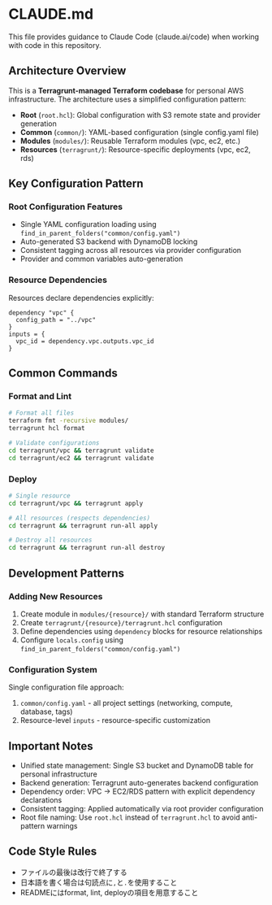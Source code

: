 # CLAUDE.md

This file provides guidance to Claude Code (claude.ai/code) when working with code in this repository.

## Architecture Overview

This is a **Terragrunt-managed Terraform codebase** for personal AWS infrastructure. The architecture uses a simplified configuration pattern:

- **Root** (`root.hcl`): Global configuration with S3 remote state and provider generation
- **Common** (`common/`): YAML-based configuration (single config.yaml file)
- **Modules** (`modules/`): Reusable Terraform modules (vpc, ec2, etc.)
- **Resources** (`terragrunt/`): Resource-specific deployments (vpc, ec2, rds)

## Key Configuration Pattern

### Root Configuration Features
- Single YAML configuration loading using `find_in_parent_folders("common/config.yaml")`
- Auto-generated S3 backend with DynamoDB locking
- Consistent tagging across all resources via provider configuration
- Provider and common variables auto-generation

### Resource Dependencies
Resources declare dependencies explicitly:
```hcl
dependency "vpc" {
  config_path = "../vpc"
}
inputs = {
  vpc_id = dependency.vpc.outputs.vpc_id
}
```

## Common Commands

### Format and Lint
```bash
# Format all files
terraform fmt -recursive modules/
terragrunt hcl format

# Validate configurations
cd terragrunt/vpc && terragrunt validate
cd terragrunt/ec2 && terragrunt validate
```

### Deploy
```bash
# Single resource
cd terragrunt/vpc && terragrunt apply

# All resources (respects dependencies)
cd terragrunt && terragrunt run-all apply

# Destroy all resources
cd terragrunt && terragrunt run-all destroy
```

## Development Patterns

### Adding New Resources
1. Create module in `modules/{resource}/` with standard Terraform structure
2. Create `terragrunt/{resource}/terragrunt.hcl` configuration
3. Define dependencies using `dependency` blocks for resource relationships
4. Configure `locals.config` using `find_in_parent_folders("common/config.yaml")`

### Configuration System
Single configuration file approach:
1. `common/config.yaml` - all project settings (networking, compute, database, tags)
2. Resource-level `inputs` - resource-specific customization

## Important Notes

- Unified state management: Single S3 bucket and DynamoDB table for personal infrastructure
- Backend generation: Terragrunt auto-generates backend configuration
- Dependency order: VPC → EC2/RDS pattern with explicit dependency declarations
- Consistent tagging: Applied automatically via root provider configuration
- Root file naming: Use `root.hcl` instead of `terragrunt.hcl` to avoid anti-pattern warnings

## Code Style Rules

- ファイルの最後は改行で終了する
- 日本語を書く場合は句読点に`,`と`.`を使用すること
- READMEにはformat, lint, deployの項目を用意すること
